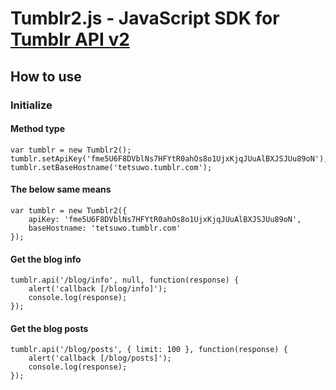  Tumblr2.js - JavaScript SDK for [Tumblr API v2](http://www.tumblr.com/docs/en/api/v2)
======================================================================================


How to use
----------

### Initialize

#### Method type

    var tumblr = new Tumblr2();
    tumblr.setApiKey('fme5U6F8DVblNs7HFYtR0ahOs8o1UjxKjqJUuAlBXJSJUu89oN');
    tumblr.setBaseHostname('tetsuwo.tumblr.com');


#### The below same means

    var tumblr = new Tumblr2({ 
        apiKey: 'fme5U6F8DVblNs7HFYtR0ahOs8o1UjxKjqJUuAlBXJSJUu89oN', 
        baseHostname: 'tetsuwo.tumblr.com' 
    });


#### Get the blog info

    tumblr.api('/blog/info', null, function(response) {
        alert('callback [/blog/info]');
        console.log(response);
    });


#### Get the blog posts

    tumblr.api('/blog/posts', { limit: 100 }, function(response) {
        alert('callback [/blog/posts]');
        console.log(response);
    });


